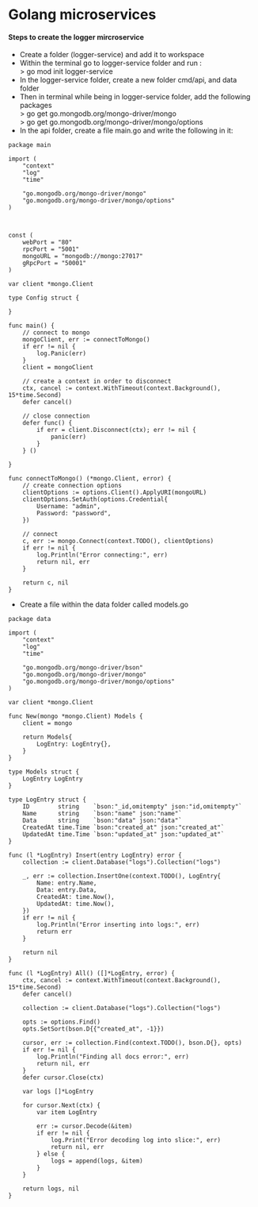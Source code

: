 # Golang microservices


#### Steps to create the logger mircroservice
- Create a folder (logger-service) and add it to workspace
- Within the terminal go to logger-service folder and run : \
      > go mod init logger-service
- In the logger-service folder, create a new folder cmd/api, and data folder
- Then in terminal while being in logger-service folder, add the following packages \
      > go get go.mongodb.org/mongo-driver/mongo \
      > go get go.mongodb.org/mongo-driver/mongo/options
- In the api folder, create a file main.go and write the following in it:

```
package main

import (
	"context"
	"log"
	"time"

	"go.mongodb.org/mongo-driver/mongo"
	"go.mongodb.org/mongo-driver/mongo/options"
)



const (
	webPort = "80"
	rpcPort = "5001"
	mongoURL = "mongodb://mongo:27017"
	gRpcPort = "50001"
)

var client *mongo.Client

type Config struct {

}

func main() {
	// connect to mongo
	mongoClient, err := connectToMongo()
	if err != nil {
		log.Panic(err)
	}
	client = mongoClient

	// create a context in order to disconnect
	ctx, cancel := context.WithTimeout(context.Background(), 15*time.Second)
	defer cancel()

	// close connection
	defer func() {
		if err = client.Disconnect(ctx); err != nil {
			panic(err)
		}
	} ()

}

func connectToMongo() (*mongo.Client, error) {
	// create connection options
	clientOptions := options.Client().ApplyURI(mongoURL)
	clientOptions.SetAuth(options.Credential{
		Username: "admin",
		Password: "password",
	})

	// connect
	c, err := mongo.Connect(context.TODO(), clientOptions)
	if err != nil {
		log.Println("Error connecting:", err)
		return nil, err
	}

	return c, nil
}
```

- Create a file within the data folder called models.go

```
package data

import (
	"context"
	"log"
	"time"

	"go.mongodb.org/mongo-driver/bson"
	"go.mongodb.org/mongo-driver/mongo"
	"go.mongodb.org/mongo-driver/mongo/options"
)

var client *mongo.Client

func New(mongo *mongo.Client) Models {
	client = mongo

	return Models{
		LogEntry: LogEntry{},
	}
}

type Models struct {
	LogEntry LogEntry
}

type LogEntry struct {
	ID        string    `bson:"_id,omitempty" json:"id,omitempty"`
	Name      string    `bson:"name" json:"name"`
	Data      string    `bson:"data" json:"data"`
	CreatedAt time.Time `bson:"created_at" json:"created_at"`
	UpdatedAt time.Time `bson:"updated_at" json:"updated_at"`
}

func (l *LogEntry) Insert(entry LogEntry) error {
	collection := client.Database("logs").Collection("logs")

	_, err := collection.InsertOne(context.TODO(), LogEntry{
		Name: entry.Name,
		Data: entry.Data,
		CreatedAt: time.Now(),
		UpdatedAt: time.Now(),
	})
	if err != nil {
		log.Println("Error inserting into logs:", err)
		return err
	}

	return nil
}

func (l *LogEntry) All() ([]*LogEntry, error) {
	ctx, cancel := context.WithTimeout(context.Background(), 15*time.Second)
	defer cancel()

	collection := client.Database("logs").Collection("logs")

	opts := options.Find()
	opts.SetSort(bson.D{{"created_at", -1}})

	cursor, err := collection.Find(context.TODO(), bson.D{}, opts)
	if err != nil {
		log.Println("Finding all docs error:", err)
		return nil, err
	}
	defer cursor.Close(ctx)

	var logs []*LogEntry

	for cursor.Next(ctx) {
		var item LogEntry

		err := cursor.Decode(&item)
		if err != nil {
			log.Print("Error decoding log into slice:", err)
			return nil, err
		} else {
			logs = append(logs, &item)
		}
	}

	return logs, nil
}
```
